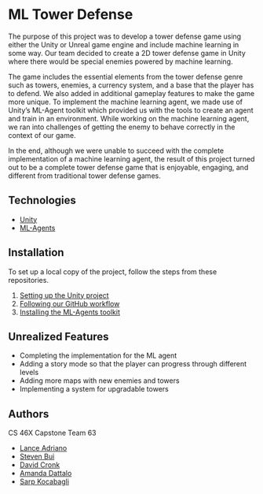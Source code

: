 <!-- PROJECT -->
# ML Tower Defense

<!-- ![Project Screenshot][project-screenshot] -->

The purpose of this project was to develop a tower defense game using either the Unity or Unreal game engine and include machine learning in some way. Our team decided to create a 2D tower defense game in Unity where there would be special enemies powered by machine learning. 

The game includes the essential elements from the tower defense genre such as towers, enemies, a currency system, and a base that the player has to defend. We also added in additional gameplay features to make the game more unique. To implement the machine learning agent, we made use of Unity’s ML-Agent toolkit which provided us with the tools to create an agent and train in an environment. While working on the machine learning agent, we ran into challenges of getting the enemy to behave correctly in the context of our game. 

In the end, although we were unable to succeed with the complete implementation of a machine learning agent, the result of this project turned out to be a complete tower defense game that is enjoyable, engaging, and different from traditional tower defense games.



<!-- TECHNOLOGIES -->
## Technologies

* [Unity](https://unity.com/)
* [ML-Agents](https://unity.com/products/machine-learning-agents)



<!-- INSTALLATION -->
## Installation

To set up a local copy of the project, follow the steps from these repositories.

1. [Setting up the Unity project](https://github.com/ML-Tower-Defense/setup)
2. [Following our GitHub workflow](https://github.com/ML-Tower-Defense/flow)
3. [Installing the ML-Agents toolkit](https://github.com/ML-Tower-Defense/ml-agents-installation)



<!-- UNREALIZED FEATURES -->
## Unrealized Features

* Completing the implementation for the ML agent
* Adding a story mode so that the player can progress through different levels
* Adding more maps with new enemies and towers
* Implementing a system for upgradable towers



<!-- AUTHORS -->
## Authors

CS 46X Capstone Team 63

* [Lance Adriano](https://github.com/SuperSaiyanAsian)
* [Steven Bui](https://github.com/buistvn)
* [David Cronk](https://github.com/cronkd)
* [Amanda Dattalo](https://github.com/amandadattalo)
* [Sarp Kocabagli](https://github.com/kocabags)



<!-- LINKS & IMAGES -->
<!-- [project-screenshot]: /docs/screenshot.png -->
